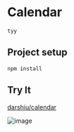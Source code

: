 # Calendar
```
tyy

```
## Project setup
```
npm install
```

## Try It
[darshiu/calendar](https://darshiu.github.io/calendar/)

![image](https://user-images.githubusercontent.com/122720839/213873427-3c39dffa-09c2-42d3-a801-2e3542ab091a.PNG)

